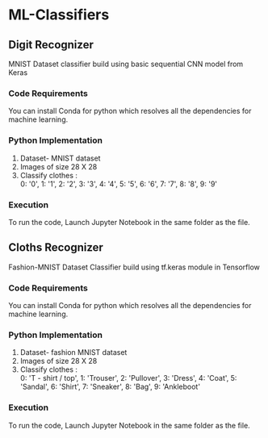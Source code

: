 # ML-Classifiers

## Digit Recognizer
<p> MNIST Dataset classifier build using basic sequential CNN model from Keras </p>

### Code Requirements
You can install Conda for python which resolves all the dependencies for machine learning.

### Python  Implementation

1) Dataset- MNIST dataset
2) Images of size 28 X 28
3) Classify clothes :         
		    0: '0',
        1: '1',
        2: '2',
        3: '3',
        4: '4',
        5: '5',
        6: '6',
        7: '7',
        8: '8',
        9: '9'

### Execution
To run the code, Launch Jupyter Notebook in the same folder as the file. 



## Cloths Recognizer 
<p> Fashion-MNIST Dataset Classifier build using tf.keras module in Tensorflow <p>

### Code Requirements
You can install Conda for python which resolves all the dependencies for machine learning.

### Python  Implementation

1) Dataset- fashion MNIST dataset
2) Images of size 28 X 28
3) Classify clothes :         
		    0: 'T - shirt / top',
        1: 'Trouser',
        2: 'Pullover',
        3: 'Dress',
        4: 'Coat',
        5: 'Sandal',
        6: 'Shirt',
        7: 'Sneaker',
        8: 'Bag',
        9: 'Ankleboot'

### Execution
To run the code, Launch Jupyter Notebook in the same folder as the file. 

